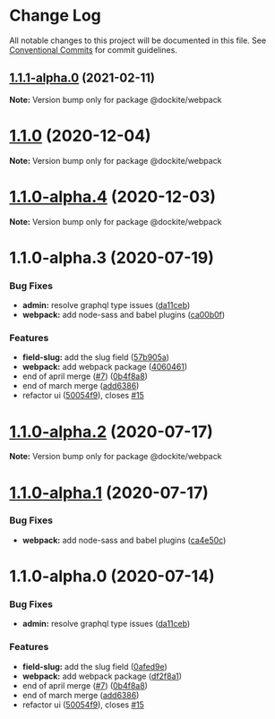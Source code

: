 # Change Log

All notable changes to this project will be documented in this file.
See [Conventional Commits](https://conventionalcommits.org) for commit guidelines.

## [1.1.1-alpha.0](https://github.com/dockite/dockite/compare/@dockite/webpack@1.1.0...@dockite/webpack@1.1.1-alpha.0) (2021-02-11)

**Note:** Version bump only for package @dockite/webpack





# [1.1.0](https://github.com/dockite/dockite/compare/@dockite/webpack@1.1.0-alpha.4...@dockite/webpack@1.1.0) (2020-12-04)

**Note:** Version bump only for package @dockite/webpack





# [1.1.0-alpha.4](https://github.com/dockite/dockite/compare/@dockite/webpack@1.1.0-alpha.3...@dockite/webpack@1.1.0-alpha.4) (2020-12-03)

**Note:** Version bump only for package @dockite/webpack





# 1.1.0-alpha.3 (2020-07-19)


### Bug Fixes

* **admin:** resolve graphql type issues ([da11ceb](https://github.com/dockite/dockite/commit/da11ceb6c2095fbcd9c5b28ce95809ffd66ffd30))
* **webpack:** add node-sass and babel plugins ([ca00b0f](https://github.com/dockite/dockite/commit/ca00b0feb7bbf6dbca32900d32ee8c1123ab3eab))


### Features

* **field-slug:** add the slug field ([57b905a](https://github.com/dockite/dockite/commit/57b905af68ddd29b447294026594ff3fcc43c0e0))
* **webpack:** add webpack package ([4060461](https://github.com/dockite/dockite/commit/406046197e46f3faf5a981821754a1926e2ec8c3))
* end of april merge  ([#7](https://github.com/dockite/dockite/issues/7)) ([0b4f8a8](https://github.com/dockite/dockite/commit/0b4f8a8ebd6da6118eee6e219817d7c85d611200))
* end of march merge ([add6386](https://github.com/dockite/dockite/commit/add6386a91a2e7368ae8b5b623eb48a74e2e3312))
* refactor ui ([50054f9](https://github.com/dockite/dockite/commit/50054f980c990822e7e6ceffe05d0799f2e5dcd5)), closes [#15](https://github.com/dockite/dockite/issues/15)





# [1.1.0-alpha.2](https://github.com/dockite/dockite/compare/@dockite/webpack@1.1.0-alpha.1...@dockite/webpack@1.1.0-alpha.2) (2020-07-17)

**Note:** Version bump only for package @dockite/webpack





# [1.1.0-alpha.1](https://github.com/dockite/dockite/compare/@dockite/webpack@1.1.0-alpha.0...@dockite/webpack@1.1.0-alpha.1) (2020-07-17)


### Bug Fixes

* **webpack:** add node-sass and babel plugins ([ca4e50c](https://github.com/dockite/dockite/commit/ca4e50ccb8c0f2759ba6f20033b3dfcb7dd7dee4))





# 1.1.0-alpha.0 (2020-07-14)


### Bug Fixes

* **admin:** resolve graphql type issues ([da11ceb](https://github.com/dockite/dockite/commit/da11ceb6c2095fbcd9c5b28ce95809ffd66ffd30))


### Features

* **field-slug:** add the slug field ([0afed9e](https://github.com/dockite/dockite/commit/0afed9eb6294308960598c02de1dd985da6ab66d))
* **webpack:** add webpack package ([df2f8a1](https://github.com/dockite/dockite/commit/df2f8a122ae9a64ad329c6d4a9ee257dbf9292a7))
* end of april merge  ([#7](https://github.com/dockite/dockite/issues/7)) ([0b4f8a8](https://github.com/dockite/dockite/commit/0b4f8a8ebd6da6118eee6e219817d7c85d611200))
* end of march merge ([add6386](https://github.com/dockite/dockite/commit/add6386a91a2e7368ae8b5b623eb48a74e2e3312))
* refactor ui ([50054f9](https://github.com/dockite/dockite/commit/50054f980c990822e7e6ceffe05d0799f2e5dcd5)), closes [#15](https://github.com/dockite/dockite/issues/15)
